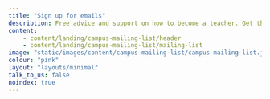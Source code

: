 ```yaml
---
title: "Sign up for emails"
description: Free advice and support on how to become a teacher. Get the latest information sent straight to your inbox.
content:
    - content/landing/campus-mailing-list/header
    - content/landing/campus-mailing-list/mailing-list
image: "static/images/content/campus-mailing-list/campus-mailing-list.jpeg"
colour: "pink"
layout: "layouts/minimal"
talk_to_us: false
noindex: true
---
```

